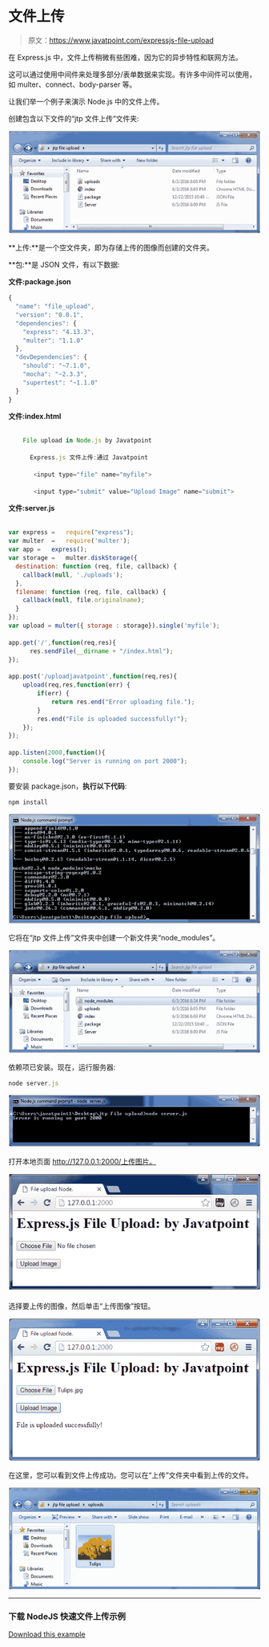 # 文件上传

> 原文：<https://www.javatpoint.com/expressjs-file-upload>

在 Express.js 中，文件上传稍微有些困难，因为它的异步特性和联网方法。

这可以通过使用中间件来处理多部分/表单数据来实现。有许多中间件可以使用，如 multer、connect、body-parser 等。

让我们举一个例子来演示 Node.js 中的文件上传。

创建包含以下文件的“jtp 文件上传”文件夹:

![Express.js file upload 1](img/342e410418d5cd3b0bf0f5a9429bfe61.png)

**上传:**是一个空文件夹，即为存储上传的图像而创建的文件夹。

**包:**是 JSON 文件，有以下数据:

**文件:package.json**

```js
{
  "name": "file_upload",
  "version": "0.0.1",
  "dependencies": {
    "express": "4.13.3",
    "multer": "1.1.0"
  },
  "devDependencies": {
    "should": "~7.1.0",
    "mocha": "~2.3.3",
    "supertest": "~1.1.0"
  }
}

```

**文件:index.html**

```js

    File upload in Node.js by Javatpoint

      Express.js 文件上传:通过 Javatpoint

       <input type="file" name="myfile">

       <input type="submit" value="Upload Image" name="submit">

```

**文件:server.js**

```js

var express	=	require("express");
var multer	=	require('multer');
var app	=	express();
var storage	=	multer.diskStorage({
  destination: function (req, file, callback) {
    callback(null, './uploads');
  },
  filename: function (req, file, callback) {
	callback(null, file.originalname);
  }
});
var upload = multer({ storage : storage}).single('myfile');

app.get('/',function(req,res){
      res.sendFile(__dirname + "/index.html");
});

app.post('/uploadjavatpoint',function(req,res){
	upload(req,res,function(err) {
		if(err) {
			return res.end("Error uploading file.");
		}
		res.end("File is uploaded successfully!");
	});
});

app.listen(2000,function(){
    console.log("Server is running on port 2000");
});

```

要安装 package.json，**执行以下代码**:

```js
npm install

```

![Express.js file upload 2](img/40a3704a69657db3e897d8c86b8abe45.png)

它将在“jtp 文件上传”文件夹中创建一个新文件夹“node_modules”。

![Express.js file upload 3](img/0d904bfefec0bcda99327bd23a7f6778.png)

依赖项已安装。现在，运行服务器:

```js
node server.js

```

![Express.js file upload 4](img/1b2e42c6b5a2d8c39a0b45f09c6f4db6.png)

打开本地页面 http://127.0.0.1:2000/上传图片。

![Express.js file upload 5](img/b00e9a28bab453c2ff39d848532d529e.png)

选择要上传的图像，然后单击“上传图像”按钮。

![Express.js file upload 6](img/5b5749681638969558ec79e258ea327c.png)

在这里，您可以看到文件上传成功。您可以在“上传”文件夹中看到上传的文件。

![Express.js file upload 7](img/72d9ea1c3257755d12dd23d52bd77149.png)

* * *

### 下载 NodeJS 快速文件上传示例

[Download this example](js/nodejs/express/downloads/jtp-file-upload.zip)